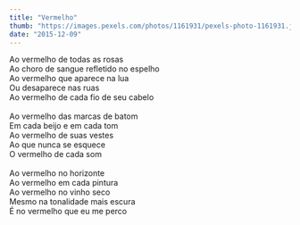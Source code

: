 ```yaml
---
title: "Vermelho"
thumb: "https://images.pexels.com/photos/1161931/pexels-photo-1161931.jpeg"
date: "2015-12-09"
---
```

Ao vermelho de todas as rosas  
Ao choro de sangue refletido no espelho  
Ao vermelho que aparece na lua  
Ou desaparece nas ruas  
Ao vermelho de cada fio de seu cabelo  
<br />
Ao vermelho das marcas de batom  
Em cada beijo e em cada tom  
Ao vermelho de suas vestes  
Ao que nunca se esquece  
O vermelho de cada som  
<br />
Ao vermelho no horizonte  
Ao vermelho em cada pintura  
Ao vermelho no vinho seco  
Mesmo na tonalidade mais escura  
É no vermelho que eu me perco  